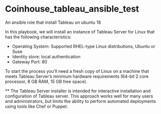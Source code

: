 # Coinhouse_tableau_ansible_test
An ansible role that install Tableau on ubuntu 18 


In this playbook, we will install an instance of Tableau Server for Linux that has the following characteristics: 

* Operating System: Supported RHEL-type Linux distributions, Ubuntu or Suse
* Identity store: local authentication
* Gateway Port: 80


To start the process you’ll need a fresh copy of Linux on a machine that meets Tableau Server’s minimum hardware requirements (64-bit 2 core processor, 8 GB RAM, 15 GB free space). 

** The Tableau Server installer is intended for interactive installation and configuration of Tableau server. This approach works well for many users and administrators, but limits the ability to perform automated deployments using tools like Chef or Puppet.

